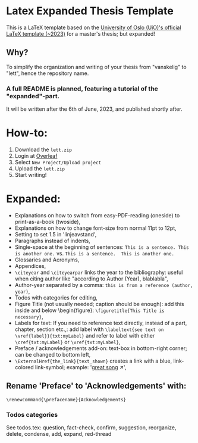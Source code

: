 # Latex Expanded Thesis Template
This is a LaTeX template based on the [University of Oslo (UiO)'s official LaTeX template (~2023)](https://www.uio.no/english/about/designmanual/profile-in-use/latex/index.html) for a master's thesis; but expanded!


## Why?
To simplify the organization and writing of your thesis from "vanskelig" to "lett", hence the repository name.

### A full README is planned, featuring a tutorial of the "expanded"-part.
It will be written after the 6th of June, 2023, and published shortly after.

# How-to:
1. Download the `lett.zip`
2. Login at [Overleaf](https://www.overleaf.com)
3. Select `New Project/Upload project`
4. Upload the `lett.zip`
5. Start writing! 

# Expanded:
- Explanations on how to switch from easy-PDF-reading (oneside) to print-as-a-book (twoside),
- Explanations on how to change font-size from normal 11pt to 12pt,
- Setting to set 1.5 in 'linjeavstand',
- Paragraphs instead of indents,
- Single-space at the beginning of sentences: `This is a sentence. This is another one.` vs. `This is a sentence.  This is another one.`
- Glossaries and Acronyms,
- Appendices,
- `\citeyear` and `\citeyearpar` links the year to the bibliography: useful when citing author like "according to Author (Year), blablabla",
- Author-year separated by a comma: `this is from a reference (author, year)`,
- Todos with categories for editing,
- Figure Title (not usually needed; caption should be enough): add this inside and below \begin{figure}: `\figuretitle{This Title is necessary}`,
- Labels for text: If you need to reference text directly, instead of a part, chapter, section etc.,: add label with `\labeltext{see text on \vref{label}}{txt:myLabel}` and refer to label with either `\cref{txt:myLabel}` or `\vref{txt:myLabel}`,
- Preface / acknowledgements add-on: text-box in bottom-right corner; can be changed to bottom left,
- `\ExternalHref{the_link}{text_shown}` creates a link with a blue, link-colored link-symbol; example: '[great song](https://www.youtube.com/watch?v=Wd6tLmiylAY) ↗️',

## Rename 'Preface' to 'Acknowledgements' with:
`\renewcommand{\prefacename}{Acknowledgements}`

### Todos categories
See todos.tex: question, fact-check, confirm, suggestion, reorganize, delete, condense, add, expand, red-thread
